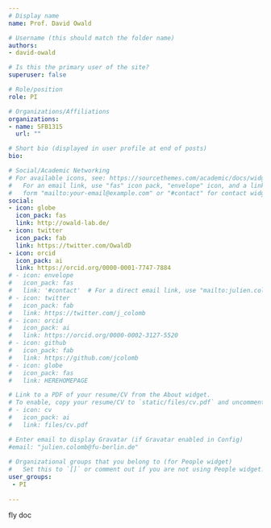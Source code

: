 ```yaml
---
# Display name
name: Prof. David Owald

# Username (this should match the folder name)
authors:
- david-owald

# Is this the primary user of the site?
superuser: false

# Role/position
role: PI

# Organizations/Affiliations
organizations:
- name: SFB1315
  url: ""

# Short bio (displayed in user profile at end of posts)
bio: 

# Social/Academic Networking
# For available icons, see: https://sourcethemes.com/academic/docs/widgets/#icons
#   For an email link, use "fas" icon pack, "envelope" icon, and a link in the
#   form "mailto:your-email@example.com" or "#contact" for contact widget.
social:
- icon: globe 
  icon_pack: fas 
  link: http://owald-lab.de/
- icon: twitter 
  icon_pack: fab 
  link: https://twitter.com/OwaldD
- icon: orcid 
  icon_pack: ai 
  link: https://orcid.org/0000-0001-7747-7884
# - icon: envelope
#   icon_pack: fas
#   link: '#contact'  # For a direct email link, use "mailto:julien.colomb@fu-berlin.de".
# - icon: twitter
#   icon_pack: fab
#   link: https://twitter.com/j_colomb
# - icon: orcid
#   icon_pack: ai
#   link: https://orcid.org/0000-0002-3127-5520
# - icon: github
#   icon_pack: fab
#   link: https://github.com/jcolomb
# - icon: globe
#   icon_pack: fas
#   link: HEREHOMEPAGE  

# Link to a PDF of your resume/CV from the About widget.
# To enable, copy your resume/CV to `static/files/cv.pdf` and uncomment the lines below.  
# - icon: cv
#   icon_pack: ai
#   link: files/cv.pdf

# Enter email to display Gravatar (if Gravatar enabled in Config)
#email: "julien.colomb@fu-berlin.de"
  
# Organizational groups that you belong to (for People widget)
#   Set this to `[]` or comment out if you are not using People widget.  
user_groups:
 - PI
 
---
```


fly doc
